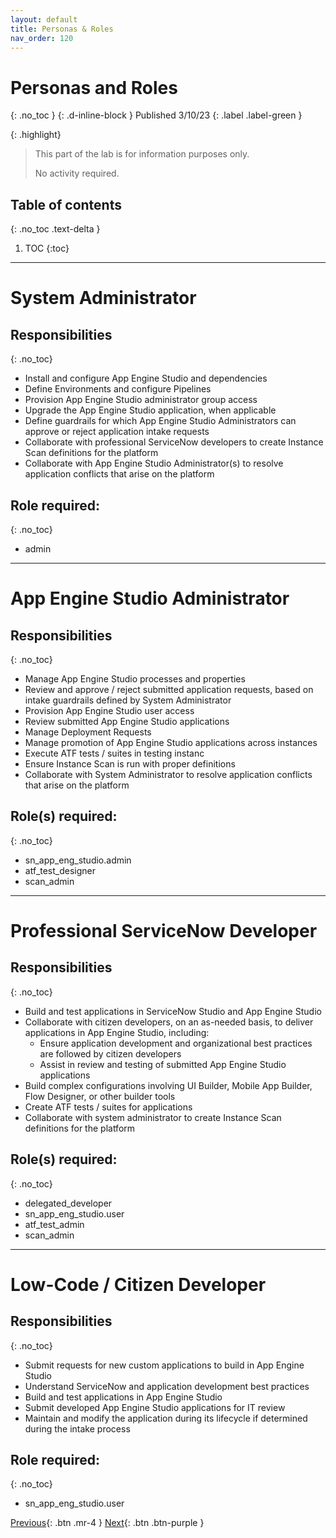 ```yaml
---
layout: default
title: Personas & Roles
nav_order: 120
---
```


# Personas and Roles
{: .no_toc }
{: .d-inline-block }
Published 3/10/23
{: .label .label-green }

{: .highlight}
> This part of the lab is for information purposes only. 
>
> No activity required.

## Table of contents
{: .no_toc .text-delta }

1. TOC
{:toc}

---
# System Administrator
## Responsibilities
{: .no_toc}

- Install and configure App Engine Studio and dependencies
- Define Environments and configure Pipelines
- Provision App Engine Studio administrator group access 
- Upgrade the App Engine Studio application, when applicable
- Define guardrails for which App Engine Studio Administrators can approve or reject application intake requests 
- Collaborate with professional ServiceNow developers to create Instance Scan 
definitions for the platform
- Collaborate with App Engine Studio Administrator(s) to resolve application conflicts that arise on the platform

## Role required: 
{: .no_toc}
- admin

---

# App Engine Studio Administrator
## Responsibilities
{: .no_toc}
- Manage App Engine Studio processes and properties
- Review and approve / reject submitted application requests, based on intake guardrails defined by System Administrator
- Provision App Engine Studio user access
- Review submitted App Engine Studio applications 
- Manage Deployment Requests 
- Manage promotion of App Engine Studio applications across instances
- Execute ATF tests / suites in testing instanc
- Ensure Instance Scan is run with proper definitions 
- Collaborate with System Administrator to resolve application conflicts that arise on 
the platform

## Role(s) required:
{: .no_toc}
- sn_app_eng_studio.admin
- atf_test_designer
- scan_admin

---

# Professional ServiceNow Developer
## Responsibilities
{: .no_toc}
- Build and test applications in ServiceNow Studio and App Engine Studio
- Collaborate with citizen developers, on an as-needed basis, to deliver applications in App Engine Studio, including:
  - Ensure application development and organizational best practices are followed by citizen developers
  - Assist in review and testing of submitted App Engine Studio applications
- Build complex configurations involving UI Builder, Mobile App Builder, Flow Designer, or other builder tools
- Create ATF tests / suites for applications
- Collaborate with system administrator to create Instance Scan definitions for the 
platform

## Role(s) required:
{: .no_toc}
- delegated_developer
- sn_app_eng_studio.user
- atf_test_admin
- scan_admin

---

# Low-Code / Citizen Developer
## Responsibilities
{: .no_toc}
- Submit requests for new custom applications to build in App Engine Studio
- Understand ServiceNow and application development best practices
- Build and test applications in App Engine Studio
- Submit developed App Engine Studio applications for IT review
- Maintain and modify the application during its lifecycle if determined during the intake process

## Role required:
{: .no_toc}
- sn_app_eng_studio.user

[Previous][PREVIOUS]{: .btn .mr-4 }
[Next][NEXT]{: .btn .btn-purple }

[PREVIOUS]: ../110_AES_Overview
[NEXT]: ../130_Install_Requirements